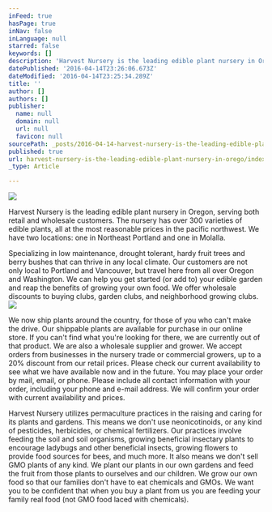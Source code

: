 ```yaml
---
inFeed: true
hasPage: true
inNav: false
inLanguage: null
starred: false
keywords: []
description: 'Harvest Nursery is the leading edible plant nursery in Oregon, serving both retail and wholesale customers. The nursery has over 300 varieties of edible plants, all at the most reasonable prices in the pacific northwest. We have two locations: one in Northeast Portland and one in Molalla.'
datePublished: '2016-04-14T23:26:06.673Z'
dateModified: '2016-04-14T23:25:34.289Z'
title: ''
author: []
authors: []
publisher:
  name: null
  domain: null
  url: null
  favicon: null
sourcePath: _posts/2016-04-14-harvest-nursery-is-the-leading-edible-plant-nursery-in-orego.md
published: true
url: harvest-nursery-is-the-leading-edible-plant-nursery-in-orego/index.html
_type: Article

---
```

![](https://the-grid-user-content.s3-us-west-2.amazonaws.com/0f0bc23d-8101-4f24-bb7c-f7c5a40e1956.jpg)

Harvest Nursery is the leading edible plant nursery in Oregon, serving both retail and wholesale customers. The nursery has over 300 varieties of edible plants, all at the most reasonable prices in the pacific northwest. We have two locations: one in Northeast Portland and one in Molalla.

Specializing in low maintenance, drought tolerant, hardy fruit trees and berry bushes that can thrive in any local climate. Our customers are not only local to Portland and Vancouver, but travel here from all over Oregon and Washington. We can help you get started (or add to) your edible garden and reap the benefits of growing your own food. We offer wholesale discounts to buying clubs, garden clubs, and neighborhood growing clubs. ![](https://the-grid-user-content.s3-us-west-2.amazonaws.com/0fb18a41-8c43-4616-b3a2-f5417d8e8a85.jpg)

We now ship plants around the country, for those of you who can't make the drive. Our shippable plants are available for purchase in our online store. If you can't find what you're looking for there, we are currently out of that product.
We are also a wholesale supplier and grower. We accept orders from businesses in the nursery trade or commercial growers, up to a 20% discount from our retail prices. Please check our current availability to see what we have available now and in the future. You may place your order by mail, email, or phone. Please include all contact information with your order, including your phone and e-mail address. We will confirm your order with current availability and prices. 

Harvest Nursery utilizes permaculture practices in the raising and caring for its plants and gardens. This means we don't use neonicotinoids, or any kind of pesticides, herbicides, or chemical fertilizers. Our practices involve feeding the soil and soil organisms, growing beneficial insectary plants to encourage ladybugs and other beneficial insects, growing flowers to provide food sources for bees, and much more. It also means we don't sell GMO plants of any kind. We plant our plants in our own gardens and feed the fruit from those plants to ourselves and our children. We grow our own food so that our families don't have to eat chemicals and GMOs. We want you to be confident that when you buy a plant from us you are feeding your family real food (not GMO food laced with chemicals).